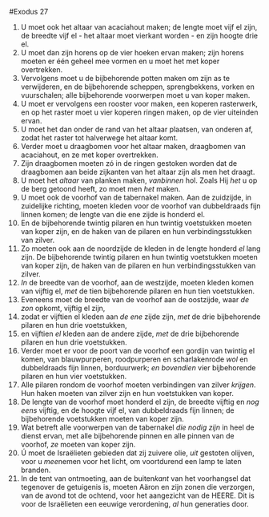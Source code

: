 #Exodus 27
1. U moet ook het altaar van acaciahout maken; de lengte moet vijf el zijn, de breedte vijf el - het altaar moet vierkant worden - en zijn hoogte drie el.
2. U moet dan zijn horens op de vier hoeken ervan maken; zijn horens moeten er één geheel mee vormen en u moet het met koper overtrekken.
3. Vervolgens moet u de bijbehorende potten maken om zijn as te verwijderen, en de bijbehorende scheppen, sprengbekkens, vorken en vuurschalen; alle bijbehorende voorwerpen moet u van koper maken.
4. U moet er vervolgens een rooster voor maken, een koperen rasterwerk, en op het raster moet u vier koperen ringen maken, op de vier uiteinden ervan.
5. U moet het dan onder de rand van het altaar plaatsen, van onderen af, zodat het raster tot halverwege het altaar komt.
6. Verder moet u draagbomen voor het altaar maken, draagbomen van acaciahout, en ze met koper overtrekken.
7. Zijn draagbomen moeten zó in de ringen gestoken worden dat de draagbomen aan beide zijkanten van het altaar zijn als men het draagt.
8. U moet het *altaar* van planken maken, *vanbinnen* hol. Zoals Hij *het* u op de berg getoond heeft, zo moet men *het* maken.
9. U moet ook de voorhof van de tabernakel maken. Aan de zuidzijde, in zuidelijke richting, moeten kleden voor de voorhof van dubbeldraads fijn linnen komen; de lengte van die ene zijde is honderd el.
10. En de bijbehorende twintig pilaren en hun twintig voetstukken moeten van koper zijn, en de haken van de pilaren en hun verbindingsstukken van zilver.
11. Zo moeten ook aan de noordzijde de kleden in de lengte honderd *el* lang zijn. De bijbehorende twintig pilaren en hun twintig voetstukken moeten van koper zijn, de haken van de pilaren en hun verbindingsstukken van zilver.
12. *In* de breedte van de voorhof, aan de westzijde, moeten kleden komen van vijftig el, *met* de tien bijbehorende pilaren en hun tien voetstukken.
13. Eveneens moet de breedte van de voorhof aan de oostzijde, waar *de zon* opkomt, vijftig el zijn,
14. zodat er vijftien el kleden aan *de ene* zijde zijn, *met* de drie bijbehorende pilaren en hun drie voetstukken,
15. en vijftien *el* kleden aan de andere zijde, *met* de drie bijbehorende pilaren en hun drie voetstukken.
16. Verder moet er voor de poort van de voorhof een gordijn van twintig el komen, van blauwpurperen, roodpurperen en scharlakenrode *wol* en dubbeldraads fijn linnen, borduurwerk; *en bovendien* vier bijbehorende pilaren en hun vier voetstukken.
17. Alle pilaren rondom de voorhof moeten verbindingen van zilver *krijgen*. Hun haken moeten van zilver zijn en hun voetstukken van koper.
18. De lengte van de voorhof moet honderd el zijn, de breedte vijftig en *nog eens* vijftig, en de hoogte vijf el, van dubbeldraads fijn linnen; de bijbehorende voetstukken moeten van koper zijn.
19. Wat betreft alle voorwerpen van de tabernakel *die nodig zijn* in heel de dienst ervan, met alle bijbehorende pinnen en alle pinnen van de voorhof, *ze* moeten van koper zijn.
20. Ú moet de Israëlieten gebieden dat zij zuivere olie, *uit* gestoten olijven, voor u *mee*nemen voor het licht, om voortdurend een lamp te laten branden.
21. In de tent van ontmoeting, aan de buiten*kant* van het voorhangsel dat tegenover de getuigenis is, moeten Aäron en zijn zonen die verzorgen, van de avond tot de ochtend, voor het aangezicht van de HEERE. Dit is voor de Israëlieten een eeuwige verordening, *al* hun generaties door.
